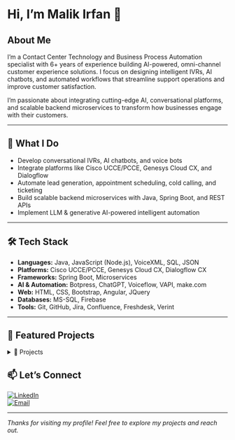 # Hi, I’m Malik Irfan 👋

<!--
**malik-irfan/malik-irfan** is a ✨ _special_ ✨ repository because its `README.md` (this file) appears on your GitHub profile.

Here are some ideas to get you started: -->
<!--
- 🔭 I’m a Software Developer / IVR Analyst
- 🦚 Currently working to grow Mannai in software industory.
- 🌱 I’m currently learning microservices, Conversational AI, and CC tech...
-->
<!-- - 👯 I’m looking to collaborate on ...
*- 🤔 I’m looking for help with ...
- 💬 Ask me about ...
- 📫 How to reach me: ...
- 😄 Pronouns: ...
- ⚡ Fun fact: ...
-->


## About Me
I’m a Contact Center Technology and Business Process Automation specialist with 6+ years of experience building AI-powered, omni-channel customer experience solutions. I focus on designing intelligent IVRs, AI chatbots, and automated workflows that streamline support operations and improve customer satisfaction.

I’m passionate about integrating cutting-edge AI, conversational platforms, and scalable backend microservices to transform how businesses engage with their customers.

---

## 🚀 What I Do

- Develop conversational IVRs, AI chatbots, and voice bots  
- Integrate platforms like Cisco UCCE/PCCE, Genesys Cloud CX, and Dialogflow  
- Automate lead generation, appointment scheduling, cold calling, and ticketing  
- Build scalable backend microservices with Java, Spring Boot, and REST APIs  
- Implement LLM & generative AI-powered intelligent automation  

---

## 🛠️ Tech Stack

- **Languages:** Java, JavaScript (Node.js), VoiceXML, SQL, JSON  
- **Platforms:** Cisco UCCE/PCCE, Genesys Cloud CX, Dialogflow CX  
- **Frameworks:** Spring Boot, Microservices  
- **AI & Automation:** Botpress, ChatGPT, Voiceflow, VAPI, make.com  
- **Web:** HTML, CSS, Bootstrap, Angular, JQuery  
- **Databases:** MS-SQL, Firebase  
- **Tools:** Git, GitHub, Jira, Confluence, Freshdesk, Verint  

---


<!-- Project Detail -->


## 📂 Featured Projects

<details>
  <summary>📃 Projects</summary>


## Freshchat Text Interaction Capture Adapter
📆 2024

**What is it?**\
The Verint Freshchat Adapter provides organization with the ability to ingest Freshchat messaging, chat interactions into the Verint for use throught the suite of Verint applications.


**How does it work?**\
The Verint Freshcaht Text Interaction Adapter is an out-of-box capability that supports extraction of interaction data from Freshchat APIs and ingestion into Verint EDM.

Once configured, the adapter connects to Freshchat and brings text interactions into Verint EDM in near real-time. Once interactions are available within Verint EDM, they will be normalized among other EDM Interactions and seamlessly available for Search, Replay, Quality Monitoring, Text Analytics any other Verint applications which utilize captured interactions.

The Freshchat Text Interaction Adapter is built with features which ensure that data is not lost and extract data for specific channel. 


**What is required to implement?**\
To implement the Freshchat Interaction Adapter, customer need:
* Freshchat Cloud Environment, Freshchat Messaging
* Verint Engagement Data Management (in addition, Verint Quality Monitoring and Verint Text Analytic)
* API keys and associated configuration values for Freshchat and Verint EDM and/or Text Analytics

<div align="center">
    <img src="./Projects/project_design/Freshchat Text Ingestion Adapter.jpg" width="600" height="400"/>
</div>


**What are the benifits?**\
The Freshchat Text Interaction Adapter key benifits:\
* Help organization manage all their customer interactions in one place through Verint Engagement Data Management (EDM)
* Allow organizations to use Verint Quality Management to evaluate the quality of those interactions which occur through Freshchat communication platform
* Enable Verint Text Analytics to process Freshchat Chat interactions and gain insights through sentiment analysis, categorization, and key driver analysis



#### 🔨 Tools & Technology

<p align="center">
  <a href="https://skillicons.dev">
    <img src="https://skillicons.dev/icons?i=java,eclipse,postman,powershell,vscode,github,git" />
  </a>
</p>



## Genesys Cloud CX Integration with Google Dialogflow
📆 2024

**What is it?**\
The integration of Google Cloud Dialogflow within Genesys Cloud enables the use of Natural Language Understanding (NLU) to enhance inbound customer interactions. This solution allows customers to communicate naturally, helping the system better understand their intent and quickly route the interaction to a skilled agent when needed.

**How does it works?**\
Google Dialogflow, as a powerful Virtual Agent, is trained with specific data to recognize and understand customer intents during interactions. In this implementation, the Dialogflow bot is specifically trained to handle real estate-related queries, providing quick responses to common questions and tasks, such as property information, availability, and pricing. The system also includes a fallback mechanism that transfers the interaction to a live agent if the bot cannot resolve the query or if more complex assistance is needed.

Once integrated with Genesys Cloud, the Dialogflow bot is incorporated into the Architect call flows, allowing the system to call the bot when an inbound interaction occurs. This seamless integration ensures that customers can interact with the bot through a natural conversation, reducing the time needed to connect with agents while still offering the option for human assistance when necessary.


## Developed/Managed 30+ Reports & Dashboards (CUIC / Custom)
📆 2023-2024

I developed over 30 + reports and dashboards to meet the unique demands of contact center teams. These reports and dashboards were designed to help contact center managers and agents monitor performance metrics in real time, providing key insights into operational efficiency and customer satisfaction. By leveraging CUIC’s ability to fetch data from various Cisco contact center solutions, I tailored the reports and dashboards to meet specific business needs, ensuring they provide actionable insights for better decision-making.

The custom reports were designed to fetch and present data from the contact center’s underlying database, allowing managers to gain detailed insights into call volumes, agent performance, customer satisfaction, and wait times. I enabled the creation of custom queries to retrieve specific data sets, and also ensured that the reports could be easily customized to present relevant data to different stakeholders. This made the reports highly adaptable and accessible to various teams within the organization, from supervisors to top-level management, based on their role and requirements.

The dashboards I developed served as real-time visualization tools, consolidating key performance metrics into a user-friendly interface. These dashboards allowed both agents and managers to quickly assess performance, identify bottlenecks, and make real-time adjustments to improve the customer experience. With these custom dashboards and reports, contact center operations became more streamlined, enabling efficient monitoring of day-to-day activities and empowering teams to provide enhanced service and support.



## 7+ IVR Applications (Telenor Pakistan)
📆 2022

- Telenor Prepaid
- Telenor Postpaid
- Telenor Retailer
- Telenor UAN
- Telenor OB Offers
- Telenor OB VAS
- Telenor Smart Tune Active

**What are these helplines?**\
The Telenor helplines are a series of Interactive Voice Response (IVR) systems designed to streamline customer interactions and provide quick access to various services. They cover a range of customer needs, including prepaid and postpaid services, retailer support, UAN inquiries, and Value Added Services (VAS). These IVR helplines enable customers to resolve issues and access information without needing to speak to an agent, ensuring a faster, more efficient service experience.

**How does these works?**\
Each Telenor IVR helpline is tailored to handle specific customer queries, providing a self-service platform for tasks such as billing inquiries, package details, troubleshooting, and more. When a customer calls, the IVR system quickly guides them to the right option through an intuitive menu, eliminating the need to navigate long, complex menus. For instance, the Telenor Prepaid helpline enables users to manage their prepaid accounts, while the Postpaid and Retailer helplines serve different customer segments with specific queries.

These helplines are fully integrated with Telenor's backend CRM system, third-party solutions, and databases, ensuring that all customer interactions are handled smoothly and accurately. When needed, the system allows customers to connect with a live agent for further assistance. By automating routine processes and offering self-service options, these IVR systems reduce the need for manual intervention, improving efficiency and decreasing average handling time for customer service operations.



#### 🔨 Tools & Technology



<div align="center">
  <img src="./Projects/project_design/cisco-icon.png" width="55" height="55"/>
  <img width="50" src="https://user-images.githubusercontent.com/25181517/192107858-fe19f043-c502-4009-8c47-476fc89718ad.png" alt="REST" title="REST"/>
  <img src="./Projects/project_design/vxml.png" width="55" height="55"/>
  <img src="https://skillicons.dev/icons?i=java,eclipse,postman,github,git" />
   <img width="50" src="https://github.com/marwin1991/profile-technology-icons/assets/19180175/3b371807-db7c-45b4-8720-c0cfc901680a" alt="MSSQL" title="MSSQL"/>
</div>





## JBOSS Connector (REST API-based Bridge)
📆 2022



**What is it?**\
Jboss Connector is a REST API-based bridge that facilitates secure communication between Telenor's backend CRM systems, third-party software, and IVR applications. It exposes several APIs that simplify and secure data exchange between various backend systems and front-end IVR solutions.

**How does it works**\
Jboss Connector serves as the intermediary between Telenor’s IVR applications and its backend systems, allowing seamless communication through a secure REST API interface. When an IVR application requires access to data or services from the backend, it sends a request to the Jboss Connector, which securely handles the request and forwards it to the appropriate backend system. The two-way authentication mechanism ensures that the communication remains secure at all times, preventing unauthorized access to sensitive information.

The Jboss Connector abstracts the complexities of the underlying backend systems by providing developers with easy-to-consume APIs, which allows them to focus on building custom solutions without needing to understand the details of the backend technologies. These APIs expose functionalities that can be utilized to integrate various services, such as CRM data retrieval or third-party application interaction, within the IVR workflows. This enhances the flexibility and scalability of the IVR system, making it easier to expand or modify its functionality as business needs evolve.



#### 🔨 Tools & Technology

<div align="center">
  <img width="50" src="https://user-images.githubusercontent.com/25181517/192107858-fe19f043-c502-4009-8c47-476fc89718ad.png" alt="REST" title="REST"/>
  <img width="50" src="https://user-images.githubusercontent.com/25181517/183891303-41f257f8-6b3d-487c-aa56-c497b880d0fb.png" alt="Spring Boot" title="Spring Boot"/>
  <img src="https://skillicons.dev/icons?i=java,idea,eclipse,postman,github,git,stackoverflow,sublime" />
  <img width="50" src="https://github.com/marwin1991/profile-technology-icons/assets/19180175/3b371807-db7c-45b4-8720-c0cfc901680a" alt="MSSQL" title="MSSQL"/>
</div>



## SMPP Connector
📆 2022

**What is it?**\
The SMPP Connector is a solution designed to enable short messaging functionality for applications using the SMPP protocol. It facilitates communication with SMS centers, SMS gateways, and SMPP gateways for sending SMS messages.

**How does it works?**\
The SMPP Connector uses the SMPP (Short Message Peer-to-Peer) protocol, an open industry standard, to establish communication between applications and Short Message Service Centers (SMSC). This connection allows applications to send and receive SMS messages efficiently by interacting with various messaging entities, including Routing Entities (RE) and Message Centers (MC). The connector enables seamless integration for functionalities such as sending One-Time Passwords (OTPs), billing details, and menu options to customers through SMS.

In the case of Telenor's IVR applications, the SMPP Connector is used to send critical information like OTPs and billing details to customers in real-time. The IVR applications are integrated with this connector, enabling them to deliver messages to customers directly through SMS, improving customer experience and service accessibility without requiring additional manual processes.


#### 🔨 Tools & Technology

<div align="center">
  <img width="50" src="https://user-images.githubusercontent.com/25181517/192107858-fe19f043-c502-4009-8c47-476fc89718ad.png" alt="REST" title="REST"/>
  <img src="https://skillicons.dev/icons?i=java,idea,eclipse,postman,github,git,stackoverflow" />
</div>



<!-- Projects for PTCL -->

## PTCL 1218 Helpline (IVR Application - Cisco) 
📆 2018-2021

**What is it?**\
PTCL 1218: An Advanced IVR Self-Service Solution for Seamless Customer Support.

**How does it work?**\
PTCL 1218 is an innovative IVR (Interactive Voice Response) solution designed to provide PTCL customers with a seamless self-service experience over the phone. This application enables users to quickly resolve queries without the need for agent intervention, offering a variety of options such as troubleshooting, complaint management, bill inquiries, package details, bill payments, and recharges. Should customers require further assistance, they can easily connect with a live agent.

Internally, the self-service system is organized into distinct modules, each addressing specific customer needs. PTCL 1218 is fully integrated with backend systems through REST APIs and CRM tools, ensuring efficient handling of all customer queries.

Developed using Cisco Call Studio, PTCL 1218 is a VXML application that operates on the Cisco CVP (Customer Voice Portal) server, delivering an enhanced user experience.


#### 🔨 Tools & Technology



<p align="center">
  <img src="./Projects/project_design/cisco-icon.png" width="55" height="55"/>
  <img src="./Projects/project_design/vxml.png" width="55" height="55"/>
  <a href="https://skillicons.dev">
    <img src="https://skillicons.dev/icons?i=java,eclipse,postman,github,git" />
  </a>
</p>





## PTCL Post Call Survey (IVR Application - Cisco) 
📆 2018-2021

**What is it?**\
PTCL PCS: A Post-Call Survey Solution for Instant Customer Feedback.
Gathers Insights on Service Quality and Satisfaction for Continuous Improvement.

**How does it work?**\
PTCL PCS (Post Call Survey) works by collecting immediate feedback from customers after their interaction with support agents. Once the call ends, the system prompts the customer to participate in a brief survey, typically consisting of questions about service quality, agent helpfulness, and overall satisfaction. These questions are designed to gauge the customer’s experience and gather actionable insights that can drive service improvements.

The survey is seamlessly integrated with PTCL's CRM systems, ensuring that the feedback is linked directly to specific customer interactions. This integration allows for personalized insights, helping the company better understand customer needs and expectations. The primary goal of PTCL PCS is not only to measure customer satisfaction but also to identify areas for enhancement in service delivery, ultimately improving the overall customer experience.


#### 🔨 Tools & Technology



<p align="center">
  <img src="./Projects/project_design/cisco-icon.png" width="55" height="55"/>
  <img src="./Projects/project_design/vxml.png" width="55" height="55"/>
  <img width="50" src="https://github.com/marwin1991/profile-technology-icons/assets/19180175/3b371807-db7c-45b4-8720-c0cfc901680a" alt="MSSQL" title="MSSQL"/>
  <img width="50" src="https://user-images.githubusercontent.com/25181517/192107858-fe19f043-c502-4009-8c47-476fc89718ad.png" alt="REST" title="REST"/>
  <a href="https://skillicons.dev">
    <img src="https://skillicons.dev/icons?i=java,eclipse,postman,github,git" />
  </a>
</p>






## One-Window: A Unified Agent Interface 
📆 2018-2021

**What is it?**\
One Window: Empowering Agents with a Unified Dashboard for Efficient Customer Support.

**How it works and its features?**\
One Window is a comprehensive solution that consolidates multiple customer service modules into a single, unified screen. When a call is connected to an agent, the One Window interface automatically pops up with all relevant customer details, including personal information, billing status, package details, complaints, device status, and more. This integration with backend CRM systems and third-party tools ensures agents have immediate access to the most up-to-date information without switching between multiple windows, significantly reducing search time and minimizing average handling time.

The solution allows agents to perform a variety of tasks directly from the interface, streamlining their workflow and improving efficiency. Key features include:

- Instant customer profile display upon call connection.
- Ability to update customer profiles and change packages.
- Real-time access to complaints status and device information.
- Activation of VAS (Value Added Services) directly from the interface.
- Integration with IVR data, displaying information like IVR menu selections and interaction history. This seamless design enhances the customer service experience by equipping agents with the tools they need to provide fast, informed assistance.

#### 🔨 Tools & Technology



<p align="center">
	<code><img width="50" src="https://user-images.githubusercontent.com/25181517/183890595-779a7e64-3f43-4634-bad2-eceef4e80268.png" alt="Angular" title="Angular"/></code>
	<code><img width="50" src="https://user-images.githubusercontent.com/25181517/117447155-6a868a00-af3d-11eb-9cfe-245df15c9f3f.png" alt="JavaScript" title="JavaScript"/></code>
	<code><img width="50" src="https://user-images.githubusercontent.com/25181517/192107854-765620d7-f909-4953-a6da-36e1ef69eea6.png" alt="HTTP" title="HTTP"/></code>
	<code><img width="50" src="https://user-images.githubusercontent.com/25181517/192158954-f88b5814-d510-4564-b285-dff7d6400dad.png" alt="HTML" title="HTML"/></code>
	<code><img width="50" src="https://user-images.githubusercontent.com/25181517/183898674-75a4a1b1-f960-4ea9-abcb-637170a00a75.png" alt="CSS" title="CSS"/></code>
	<code><img width="50" src="https://user-images.githubusercontent.com/25181517/183898054-b3d693d4-dafb-4808-a509-bab54cf5de34.png" alt="Bootstrap" title="Bootstrap"/></code>
  <img src="./Projects/project_design/cisco-icon.png" width="55" height="55"/>
  <img src="./Projects/project_design/cisco-finesse.jpg" width="55" height="55"/>
  <img src="./Projects/project_design/vxml.png" width="55" height="55"/>
  <img width="50" src="https://github.com/marwin1991/profile-technology-icons/assets/19180175/3b371807-db7c-45b4-8720-c0cfc901680a" alt="MSSQL" title="MSSQL"/>
  <img width="50" src="https://user-images.githubusercontent.com/25181517/192107858-fe19f043-c502-4009-8c47-476fc89718ad.png" alt="REST" title="REST"/>
  <a href="https://skillicons.dev">
    <img src="https://skillicons.dev/icons?i=postman,github,git" />
  </a>
</p>




## One-Window-Connector 
📆 2018-2021

**What is it?**\
One Window Connector is a REST API-based bridge that links the One-Window-Gadget with PTCL’s backend CRM systems and third-party software. It provides secure, easy access to various backend services through a unified API layer.

**How does it works?**\
One Window Connector acts as an intermediary, allowing the One-Window Unified Agent Interface to seamlessly interact with PTCL's backend CRM system and third-party applications. It exposes a set of APIs that simplify and secure the communication between the front-end interface and multiple backend systems, ensuring efficient data flow without direct interaction with the underlying technologies.

For developers, One Window Connector offers a RESTful API solution that abstracts the complexities of backend systems. This enables them to consume APIs and create custom solutions without needing to understand the intricate workings of the backend software, making development faster and more flexible.


#### 🔨 Tools & Technology

<div align="center">
  <img width="50" src="https://user-images.githubusercontent.com/25181517/192107858-fe19f043-c502-4009-8c47-476fc89718ad.png" alt="REST" title="REST"/>
  <img width="50" src="https://user-images.githubusercontent.com/25181517/183891303-41f257f8-6b3d-487c-aa56-c497b880d0fb.png" alt="Spring Boot" title="Spring Boot"/>
  <img src="https://skillicons.dev/icons?i=java,docker,idea,eclipse,postman,github,git,stackoverflow,sublime" />
  <img width="50" src="https://github.com/marwin1991/profile-technology-icons/assets/19180175/3b371807-db7c-45b4-8720-c0cfc901680a" alt="MSSQL" title="MSSQL"/>
</div>


</details>
<!-- Project end -->


## 📫 Let’s Connect

[![LinkedIn](https://img.shields.io/badge/LinkedIn-%230077B5.svg?style=for-the-badge&logo=linkedin&logoColor=white)](https://linkedin.com/in/im-irfanmalik)  
[![Email](https://img.shields.io/badge/Email-D14836?style=for-the-badge&logo=gmail&logoColor=white)](mailto:m.irfanawan77@gmail.com)

---

*Thanks for visiting my profile! Feel free to explore my projects and reach out.*
















